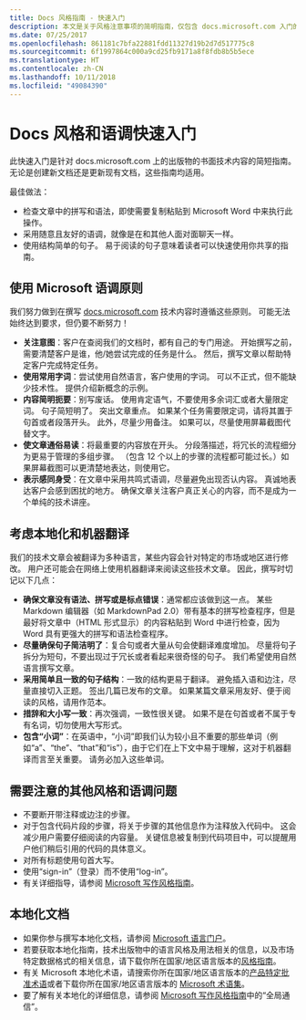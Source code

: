 ```yaml
---
title: Docs 风格指南 - 快速入门
description: 本文是关于风格注意事项的简明指南，仅包含 docs.microsoft.com 入门的基本主题。
ms.date: 07/25/2017
ms.openlocfilehash: 861181c7bfa22881fdd11327d19b2d7d517775c8
ms.sourcegitcommit: 6f1997864c000a9cd25fb9171a8f8fdb8b5b5ece
ms.translationtype: HT
ms.contentlocale: zh-CN
ms.lasthandoff: 10/11/2018
ms.locfileid: "49084390"
---
```

# <a name="docs-style-and-voice-quick-start"></a>Docs 风格和语调快速入门

此快速入门是针对 docs.microsoft.com 上的出版物的书面技术内容的简短指南。 无论是创建新文档还是更新现有文档，这些指南均适用。

最佳做法：

- 检查文章中的拼写和语法，即使需要复制粘贴到 Microsoft Word 中来执行此操作。
- 采用随意且友好的语调，就像是在和其他人面对面聊天一样。
- 使用结构简单的句子。 易于阅读的句子意味着读者可以快速使用你共享的指南。

## <a name="use-the-microsoft-voice-principles"></a>使用 Microsoft 语调原则

我们努力做到在撰写 [docs.microsoft.com](https://docs.microsoft.com) 技术内容时遵循这些原则。 可能无法始终达到要求，但仍要不断努力！

- **关注意图**：客户在查阅我们的文档时，都有自己的专门用途。 开始撰写之前，需要清楚客户是谁，他/她尝试完成的任务是什么。 然后，撰写文章以帮助特定客户完成特定任务。
- **使用常用字词**：尝试使用自然语言，客户使用的字词。 可以不正式，但不能缺少技术性。 提供介绍新概念的示例。
- **内容简明扼要**：别写废话。 使用肯定语气，不要使用多余词汇或者大量限定词。 句子简短明了。 突出文章重点。 如果某个任务需要限定词，请将其置于句首或者段落开头。 此外，尽量少用备注。 如果可以，尽量使用屏幕截图代替文字。
- **使文章通俗易读**：将最重要的内容放在开头。 分段落描述，将冗长的流程细分为更易于管理的多组步骤。 （包含 12 个以上的步骤的流程都可能过长。）如果屏幕截图可以更清楚地表达，则使用它。
- **表示感同身受**：在文章中采用共鸣式语调，尽量避免出现否认内容。 真诚地表达客户会感到困扰的地方。 确保文章关注客户真正关心的内容，而不是成为一个单纯的技术讲座。

## <a name="consider-localization-and-machine-translation"></a>考虑本地化和机器翻译

我们的技术文章会被翻译为多种语言，某些内容会针对特定的市场或地区进行修改。 用户还可能会在网络上使用机器翻译来阅读这些技术文章。 因此，撰写时切记以下几点：

- **确保文章没有语法、拼写或是标点错误**：通常都应该做到这一点。 某些 Markdown 编辑器（如 MarkdownPad 2.0）带有基本的拼写检查程序，但是最好将文章中（HTML 形式显示）的内容粘贴到 Word 中进行检查，因为 Word 具有更强大的拼写和语法检查程序。
- **尽量确保句子简洁明了**：复合句或者大量从句会使翻译难度增加。 尽量将句子拆分为短句，不要出现过于冗长或者看起来很奇怪的句子。 我们希望使用自然语言撰写文章。
- **采用简单且一致的句子结构**：一致的结构更易于翻译。 避免插入语和边注，尽量直接切入正题。 签出几篇已发布的文章。 如果某篇文章采用友好、便于阅读的风格，请用作范本。
- **措辞和大小写一致**：再次强调，一致性很关键。 如果不是在句首或者不属于专有名词，切勿使用大写形式。
- **包含“小词”**：在英语中，“小词”即我们认为较小且不重要的那些单词（例如“a”、“the”、“that”和“is”），由于它们在上下文中易于理解，这对于机器翻译而言至关重要。 请务必加入这些单词。

## <a name="other-style-and-voice-issues-to-watch-for"></a>需要注意的其他风格和语调问题

- 不要断开带注释或边注的步骤。
- 对于包含代码片段的步骤，将关于步骤的其他信息作为注释放入代码中。 这会减少用户需要仔细阅读的内容量。 关键信息被复制到代码项目中，可以提醒用户他们稍后引用的代码的具体意义。
- 对所有标题使用句首大写。
- 使用“sign-in”（登录）而不使用“log-in”。
- 有关详细指导，请参阅 [Microsoft 写作风格指南](https://docs.microsoft.com/style-guide/welcome)。

## <a name="localized-documentation"></a>本地化文档

- 如果你参与撰写本地化文档，请参阅 [Microsoft 语言门户](https://www.microsoft.com/Language/Default.aspx)。
- 若要获取本地化指南，技术出版物中的语言风格及用法相关的信息，以及市场特定数据格式的相关信息，请下载你所在国家/地区语言版本的[风格指南](https://www.microsoft.com/Language/StyleGuides)。
- 有关 Microsoft 本地化术语，请搜索你所在国家/地区语言版本的[产品特定批准术语](https://www.microsoft.com/Language/Default.aspx)或者下载你所在国家/地区语言版本的 [Microsoft 术语集](https://www.microsoft.com/Language/Terminology.aspx)。
- 要了解有关本地化的详细信息，请参阅 [Microsoft 写作风格指南](https://docs.microsoft.com/style-guide/global-communications)中的“全局通信”。
